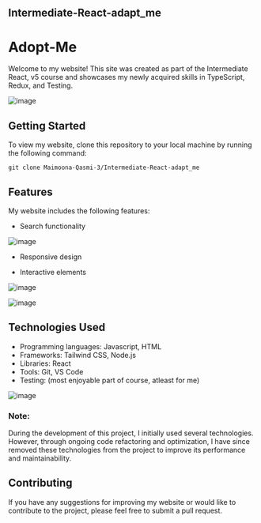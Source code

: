 ## Intermediate-React-adapt_me

# Adopt-Me

Welcome to my website! This site was created as part of the Intermediate React, v5 course and showcases my newly acquired skills in TypeScript, Redux, and Testing.

![image](https://user-images.githubusercontent.com/96918798/226164240-ad132079-2570-49ce-ad6e-cc080605d3d3.png)

## Getting Started
To view my website, clone this repository to your local machine by running the following command:

```
git clone Maimoona-Qasmi-3/Intermediate-React-adapt_me
```
## Features
My website includes the following features:
- Search functionality

![image](https://user-images.githubusercontent.com/96918798/226164525-f161e21d-2820-4f03-9c30-3abd6d976712.png)

- Responsive design



- Interactive elements

![image](https://user-images.githubusercontent.com/96918798/226164884-17bb65b7-8b9b-4a6b-b17f-feb2a178dd95.png)

![image](https://user-images.githubusercontent.com/96918798/226164532-e0fa38ff-35e7-41f6-b7ca-6dda49d2f9c7.png)

## Technologies Used 
- Programming languages: Javascript, HTML 
- Frameworks: Tailwind CSS, Node.js
- Libraries: React
- Tools: Git, VS Code
- Testing: (most enjoyable part of course, atleast for me)

![image](https://user-images.githubusercontent.com/96918798/226164952-ca6d9f55-0282-45f9-8b31-61de5dc76f5c.png)

### Note:
During the development of this project, I initially used several technologies. However, through ongoing code refactoring and optimization, I have since removed these technologies from the project to improve its performance and maintainability.

## Contributing
If you have any suggestions for improving my website or would like to contribute to the project, please feel free to submit a pull request.


